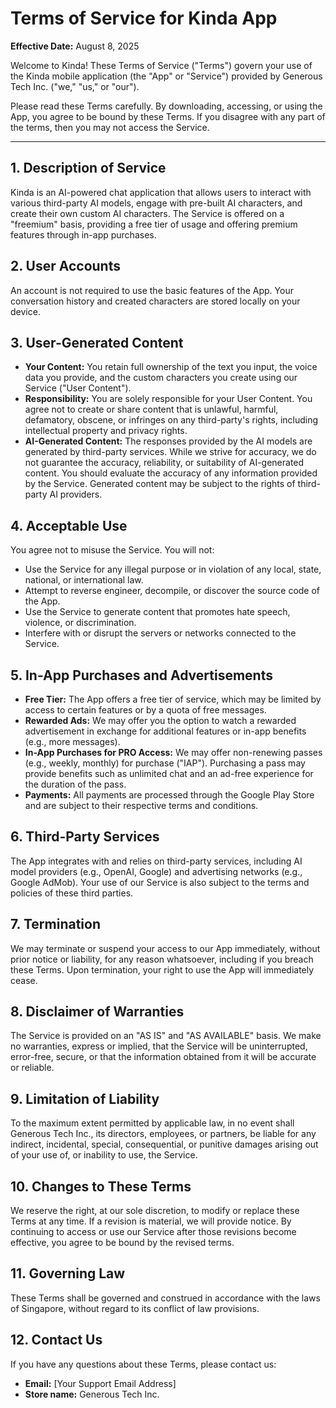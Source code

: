 # Terms of Service for Kinda App

**Effective Date:** August 8, 2025

Welcome to Kinda! These Terms of Service ("Terms") govern your use of the Kinda mobile application (the "App" or "Service") provided by Generous Tech Inc. ("we," "us," or "our").

Please read these Terms carefully. By downloading, accessing, or using the App, you agree to be bound by these Terms. If you disagree with any part of the terms, then you may not access the Service.

---

## 1. Description of Service

Kinda is an AI-powered chat application that allows users to interact with various third-party AI models, engage with pre-built AI characters, and create their own custom AI characters. The Service is offered on a "freemium" basis, providing a free tier of usage and offering premium features through in-app purchases.

## 2. User Accounts

An account is not required to use the basic features of the App. Your conversation history and created characters are stored locally on your device.

## 3. User-Generated Content

- **Your Content:** You retain full ownership of the text you input, the voice data you provide, and the custom characters you create using our Service ("User Content").
- **Responsibility:** You are solely responsible for your User Content. You agree not to create or share content that is unlawful, harmful, defamatory, obscene, or infringes on any third-party's rights, including intellectual property and privacy rights.
- **AI-Generated Content:** The responses provided by the AI models are generated by third-party services. While we strive for accuracy, we do not guarantee the accuracy, reliability, or suitability of AI-generated content. You should evaluate the accuracy of any information provided by the Service. Generated content may be subject to the rights of third-party AI providers.

## 4. Acceptable Use

You agree not to misuse the Service. You will not:

- Use the Service for any illegal purpose or in violation of any local, state, national, or international law.
- Attempt to reverse engineer, decompile, or discover the source code of the App.
- Use the Service to generate content that promotes hate speech, violence, or discrimination.
- Interfere with or disrupt the servers or networks connected to the Service.

## 5. In-App Purchases and Advertisements

- **Free Tier:** The App offers a free tier of service, which may be limited by access to certain features or by a quota of free messages.
- **Rewarded Ads:** We may offer you the option to watch a rewarded advertisement in exchange for additional features or in-app benefits (e.g., more messages).
- **In-App Purchases for PRO Access:** We may offer non-renewing passes (e.g., weekly, monthly) for purchase ("IAP"). Purchasing a pass may provide benefits such as unlimited chat and an ad-free experience for the duration of the pass.
- **Payments:** All payments are processed through the Google Play Store and are subject to their respective terms and conditions.

## 6. Third-Party Services

The App integrates with and relies on third-party services, including AI model providers (e.g., OpenAI, Google) and advertising networks (e.g., Google AdMob). Your use of our Service is also subject to the terms and policies of these third parties.

## 7. Termination

We may terminate or suspend your access to our App immediately, without prior notice or liability, for any reason whatsoever, including if you breach these Terms. Upon termination, your right to use the App will immediately cease.

## 8. Disclaimer of Warranties

The Service is provided on an "AS IS" and "AS AVAILABLE" basis. We make no warranties, express or implied, that the Service will be uninterrupted, error-free, secure, or that the information obtained from it will be accurate or reliable.

## 9. Limitation of Liability

To the maximum extent permitted by applicable law, in no event shall Generous Tech Inc., its directors, employees, or partners, be liable for any indirect, incidental, special, consequential, or punitive damages arising out of your use of, or inability to use, the Service.

## 10. Changes to These Terms

We reserve the right, at our sole discretion, to modify or replace these Terms at any time. If a revision is material, we will provide notice. By continuing to access or use our Service after those revisions become effective, you agree to be bound by the revised terms.

## 11. Governing Law

These Terms shall be governed and construed in accordance with the laws of Singapore, without regard to its conflict of law provisions.

## 12. Contact Us

If you have any questions about these Terms, please contact us:

- **Email:** [Your Support Email Address]
- **Store name:** Generous Tech Inc.
